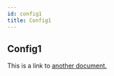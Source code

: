 ```yaml
---
id: config1
title: Config1
---
```


## Config1
This is a link to [another document.](intro_concept/intro/mission.md)  
